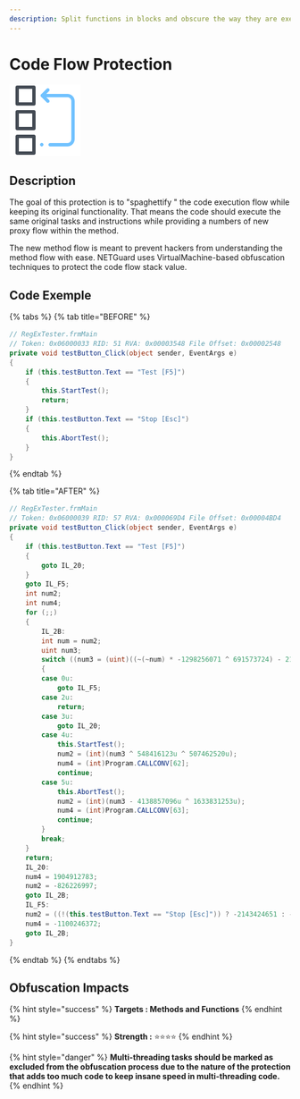 ```yaml
---
description: Split functions in blocks and obscure the way they are executed.
---
```


# Code Flow Protection

![](../.gitbook/assets/codeflow.png)

## Description

The goal of this protection is to "spaghettify " the code execution flow while keeping its original functionality. That means the code should execute the same original tasks and instructions while providing a numbers of new proxy flow within the method.

The new method flow is meant to prevent hackers from understanding the method flow with ease. NETGuard uses VirtualMachine-based obfuscation techniques to protect the code flow stack value.

## Code Exemple

{% tabs %}
{% tab title="BEFORE" %}
```csharp
// RegExTester.frmMain
// Token: 0x06000033 RID: 51 RVA: 0x00003548 File Offset: 0x00002548
private void testButton_Click(object sender, EventArgs e)
{
    if (this.testButton.Text == "Test [F5]")
    {
        this.StartTest();
        return;
    }
    if (this.testButton.Text == "Stop [Esc]")
    {
        this.AbortTest();
    }
}
```
{% endtab %}

{% tab title="AFTER" %}
```csharp
// RegExTester.frmMain
// Token: 0x06000039 RID: 57 RVA: 0x000069D4 File Offset: 0x00004BD4
private void testButton_Click(object sender, EventArgs e)
{
    if (this.testButton.Text == "Test [F5]")
    {
        goto IL_20;
    }
    goto IL_F5;
    int num2;
    int num4;
    for (;;)
    {
        IL_2B:
        int num = num2;
        uint num3;
        switch ((num3 = (uint)((~(~num) * -1298256071 ^ 691573724) - 2137251886 + num4)) % 6u)
        {
        case 0u:
            goto IL_F5;
        case 2u:
            return;
        case 3u:
            goto IL_20;
        case 4u:
            this.StartTest();
            num2 = (int)(num3 ^ 548416123u ^ 507462520u);
            num4 = (int)Program.CALLCONV[62];
            continue;
        case 5u:
            this.AbortTest();
            num2 = (int)(num3 - 4138857096u ^ 1633831253u);
            num4 = (int)Program.CALLCONV[63];
            continue;
        }
        break;
    }
    return;
    IL_20:
    num4 = 1904912783;
    num2 = -826226997;
    goto IL_2B;
    IL_F5:
    num2 = ((!(this.testButton.Text == "Stop [Esc]")) ? -2143424651 : -1760466103);
    num4 = -1100246372;
    goto IL_2B;
}
```
{% endtab %}
{% endtabs %}

## Obfuscation Impacts

{% hint style="success" %}
**Targets : Methods and Functions**
{% endhint %}

{% hint style="success" %}
**Strength :** ⭐⭐⭐⭐
{% endhint %}

{% hint style="danger" %}
**Multi-threading tasks should be marked as excluded from the obfuscation process due to the nature of the protection that adds too much code to keep insane speed in multi-threading code.**
{% endhint %}

